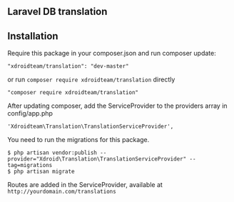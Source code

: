 ## Laravel DB translation


## Installation

Require this package in your composer.json and run composer update:

    "xdroidteam/translation": "dev-master"

or run `composer require xdroidteam/translation` directly

    "composer require xdroidteam/translation"


After updating composer, add the ServiceProvider to the providers array in config/app.php

    'Xdroidteam\Translation\TranslationServiceProvider',

You need to run the migrations for this package.

    $ php artisan vendor:publish --provider="Xdroid\Translation\TranslationServiceProvider" --tag=migrations
    $ php artisan migrate


Routes are added in the ServiceProvider, available at `http://yourdomain.com/translations`
